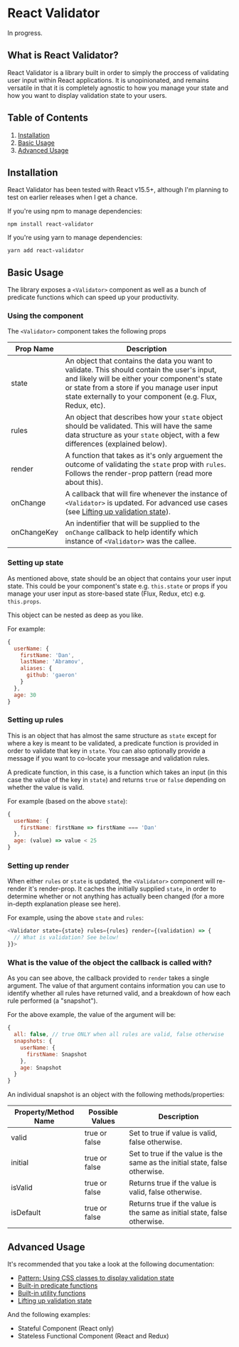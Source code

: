 # React Validator

In progress.

## What is React Validator?

React Validator is a library built in order to simply the proccess of validating user input within React applications. It is unopinionated, and remains versatile in that it is completely agnostic to how you manage your state and how you want to display validation state to your users.

## Table of Contents

1. [Installation](#installation)
2. [Basic Usage](#basic-usage)
3. [Advanced Usage](#advanced-usage)

## Installation

React Validator has been tested with React v15.5+, although I'm planning to test on earlier releases when I get a chance.

If you're using npm to manage dependencies:

```
npm install react-validator
```

If you're using yarn to manage dependencies:

```
yarn add react-validator
```

## Basic Usage

The library exposes a `<Validator>` component as well as a bunch of predicate functions which can speed up your productivity.

### Using the <Validator> component

The `<Validator>` component takes the following props

Prop Name | Description
--------- | -----------
state | An object that contains the data you want to validate. This should contain the user's input, and likely will be either your component's state or state from a store if you manage user input state externally to your component (e.g. Flux, Redux, etc).
rules | An object that describes how your `state` object should be validated. This will have the same data structure as your `state` object, with a few differences (explained below).
render | A function that takes as it's only arguement the outcome of validating the `state` prop with `rules`. Follows the render-prop pattern (read more about this).
onChange | A callback that will fire whenever the instance of `<Validator>` is updated. For advanced use cases (see [Lifting up validation state](docs/lifting-validation-state.md)).
onChangeKey | An indentifier that will be supplied to the `onChange` callback to help identify which instance of `<Validator>` was the callee.

### Setting up state

As mentioned above, state should be an object that contains your user input state. This could be your component's state e.g. `this.state` or props if you manage your user input as store-based state (Flux, Redux, etc) e.g. `this.props`.

This object can be nested as deep as you like.

For example:

```javascript
{
  userName: {
    firstName: 'Dan',
    lastName: 'Abramov',
    aliases: {
      github: 'gaeron'
    }
  },
  age: 30
}
```

### Setting up rules

This is an object that has almost the same structure as `state` except for where a key is meant to be validated, a predicate function is provided in order to validate that key in `state`. You can also optionally provide a message if you want to co-locate your message and validation rules.

A predicate function, in this case, is a function which takes an input (in this case the value of the key in `state`) and returns `true` or `false` depending on whether the value is valid.

For example (based on the above `state`):

```javascript
{
  userName: {
    firstName: firstName => firstName === 'Dan'
  },
  age: (value) => value < 25
}
```

### Setting up render

When either `rules` or `state` is updated, the `<Validator>` component will re-render it's render-prop. It caches the initially supplied `state`, in order to determine whether or not anything has actually been changed (for a more in-depth explanation please see here).


For example, using the above `state` and `rules`:

```javascript
<Validator state={state} rules={rules} render={(validation) => {
  // What is validation? See below!
}}>
```

### What is the value of the object the callback is called with?

As you can see above, the callback provided to `render` takes a single argument. The value of that argument contains information you can use to identify whether all rules have returned valid, and a breakdown of how each rule performed (a "snapshot").

For the above example, the value of the argument will be:

```javascript
{
  all: false, // true ONLY when all rules are valid, false otherwise
  snapshots: {
    userName: {
      firstName: Snapshot
    },
    age: Snapshot
  }
}
```

An individual snapshot is an object with the following methods/properties:

Property/Method Name | Possible Values | Description
-------------------- | --------------- | -----------
valid | true or false | Set to true if value is valid, false otherwise.
initial | true or false | Set to true if the value is the same as the initial state, false otherwise.
isValid | true or false | Returns true if the value is valid, false otherwise.
isDefault | true or false | Returns true if the value is the same as initial state, false otherwise.

## Advanced Usage

It's recommended that you take a look at the following documentation:

- [Pattern: Using CSS classes to display validation state](docs/patterns-using-css-classes.md)
- [Built-in predicate functions](docs/builtin-predicates.md)
- [Built-in utility functions](docs/builtin-utility-functions.md)
- [Lifting up validation state](docs/lifting-validation-state.md)

And the following examples:

- Stateful Component (React only)
- Stateless Functional Component (React and Redux)